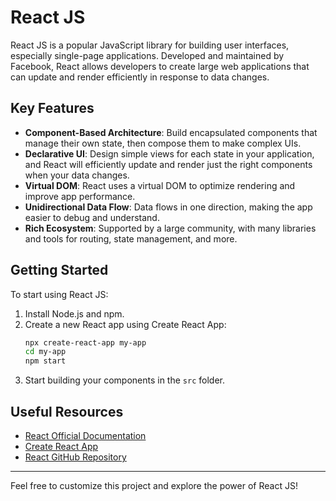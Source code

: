 # React JS

React JS is a popular JavaScript library for building user interfaces, especially single-page applications. Developed and maintained by Facebook, React allows developers to create large web applications that can update and render efficiently in response to data changes.

## Key Features
- **Component-Based Architecture**: Build encapsulated components that manage their own state, then compose them to make complex UIs.
- **Declarative UI**: Design simple views for each state in your application, and React will efficiently update and render just the right components when your data changes.
- **Virtual DOM**: React uses a virtual DOM to optimize rendering and improve app performance.
- **Unidirectional Data Flow**: Data flows in one direction, making the app easier to debug and understand.
- **Rich Ecosystem**: Supported by a large community, with many libraries and tools for routing, state management, and more.

## Getting Started
To start using React JS:
1. Install Node.js and npm.
2. Create a new React app using Create React App:
   ```bash
   npx create-react-app my-app
   cd my-app
   npm start
   ```
3. Start building your components in the `src` folder.

## Useful Resources
- [React Official Documentation](https://react.dev/)
- [Create React App](https://create-react-app.dev/)
- [React GitHub Repository](https://github.com/facebook/react)

---
Feel free to customize this project and explore the power of React JS!
